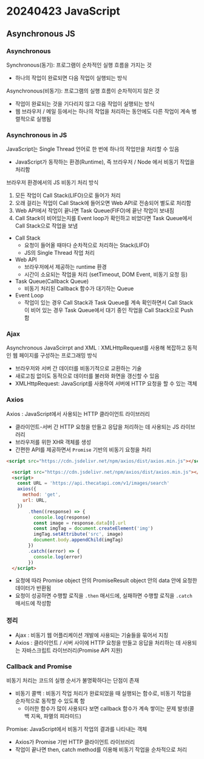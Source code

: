 # 20240423 JavaScript
## Asynchronous JS
### Asynchronous
Synchronous(동기): 프로그램이 순차적인 실행 흐름을 가지는 것
- 하나의 작업이 완료되면 다음 작업이 실행되는 방식

Asynchronous(비동기): 프로그램의 실행 흐름이 순차적이지 않은 것
- 작업이 완료되는 것을 기다리지 않고 다음 작업이 실행되는 방식
- 웹 브라우저 / 메일 등에서는 하나의 작업을 처리하는 동안에도 다른 작업이 계속 병렬적으로 실행됨

### Asynchronous in JS
JavaScript는 Single Thread 언어로 한 번에 하나의 작업만을 처리할 수 있음
- JavaScript가 동작하는 환경(Runtime), 즉 브라우저 / Node 에서 비동기 작업을 처리함

브라우저 환경에서의 JS 비동기 처리 방식
1. 모든 작업이 Call Stack(LIFO)으로 들어가 처리
2. 오래 걸리는 작업이 Call Stack에 들어오면 Web API로 전송되어 별도로 처리함
3. Web API에서 작업이 끝나면 Task Queue(FIFO)에 끝난 작업이 보내짐
4. Call Stack이 비어있는지를 Event loop가 확인하고 비었다면 Task Queue에서 Call Stack으로 작업을 보냄

- Call Stack
  - 요청이 들어올 때마다 순차적으로 처리하는 Stack(LIFO)
  - JS의 Single Thread 작업 처리
- Web API
  - 브라우저에서 제공하는 runtime 환경
  - 시간이 소요되는 작업을 처리 (setTimeout, DOM Event, 비동기 요청 등)
- Task Queue(Callback Queue)
  - 비동기 처리된 Callback 함수가 대기하는 Queue
- Event Loop
  - 작업이 있는 경우 Call Stack과 Task Queue를 계속 확인하면서 Call Stack이 비어 있는 경우 Task Queue에서 대기 중인 작업을 Call Stack으로 Push함

### Ajax
Asynchronous JavaScirrpt and XML : XMLHttpRequest를 사용해 복잡하고 동적인 웹 페이지를 구성하는 프로그래밍 방식
- 브라우저와 서버 간 데이터를 비동기적으로 교환하는 기술
- 새로고침 없이도 동적으로 데이터를 불러와 화면을 갱신할 수 있음
- XMLHttpRequest: JavaScript를 사용하여 서버에 HTTP 요청을 할 수 있는 객체

### Axios
Axios : JavaScript에서 사용되는 HTTP 클라이언트 라이브러리
- 클라이언트-서버 간 HTTP 요청을 만들고 응답을 처리하는 데 사용되는 JS 라이브러리
- 브라우저를 위한 XHR 객체를 생성
- 간편한 API를 제공하면서 ```Promise``` 기반의 비동기 요청을 처리

```html
<script src="https://cdn.jsdelivr.net/npm/axios/dist/axios.min.js"></script>
```
```html
  <script src="https://cdn.jsdelivr.net/npm/axios/dist/axios.min.js"></script>
  <script>
    const URL = 'https://api.thecatapi.com/v1/images/search'
    axios({
      method: 'get',
      url: URL,
    })
        .then((response) => {
          console.log(response)
          const image = response.data[0].url
          const imgTag = document.createElement('img')
          imgTag.setAttribute('src', image)
          document.body.appendChild(imgTag)
        })
        .catch((error) => {
          console.log(error)
        })
  </script>
```
- 요청에 따라 Promise object 안의 PromiseResult object 안의 data 안에 요청한 데이터가 반환됨
- 요청이 성공하면 수행할 로직을 ```.then``` 매서드에, 실패하면 수행할 로직을 ```.catch``` 매서드에 작성함

### 정리
- Ajax : 비동기 웹 어플리케이션 개발에 사용되는 기술들을 묶어서 지칭
- Axios : 클라이언트 / 서버 사이에 HTTP 요청을 만들고 응답을 처리하는 데 사용되는 자바스크립트 라이브러리(Promise API 지원)

### Callback and Promise
비동기 처리는 코드의 실행 순서가 불명확하다는 단점이 존재
- 비동기 콜백 : 비동기 작업 처리가 완료되었을 때 실행되는 함수로, 비동기 작업을 순차적으로 동작할 수 있도록 함
  - 이러한 함수가 많이 사용되다 보면 callback 함수가 계속 쌓이는 문제 발생(콜백 지옥, 파멸의 피라미드)

Promise: JavaScript에서 비동기 작업의 결과를 나타내는 객체
- Axios가 Promise 기반 HTTP 클라이언트 라이브러리
- 작업이 끝나면 then, catch method를 이용해 비동기 작업을 순차적으로 처리